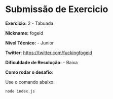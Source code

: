 # Submissão de Exercicio

**Exercicio:** 2 - Tabuada

**Nickname:** fogeid

**Nível Técnico:** - Junior

**Twitter**: https://twitter.com/fuckingfogeid

**Dificuldade de Resolução:** - Baixa

**Como rodar o desafio**:

Use o comando abaixo:

```bash
node index.js
```
